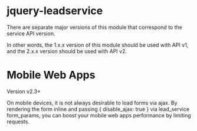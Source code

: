 jquery-leadservice
==================

There are separate major versions of this module that correspond
to the service API version.

In other words, the 1.x.x version of this module should be used
with API v1, and the 2.x.x version should be used with API v2.

Mobile Web Apps
===============

Version v2.3+

On mobile devices, it is not always desirable to load forms via ajax. By rendering the form inline and passing { disable_ajax: true } via lead_service form_params, you can boost your mobile web apps performance by limiting requests.
